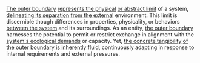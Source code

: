 
[The outer boundary](1/2/3/3/2/1/.Outer%20Boundary) [represents the physical](1/2/2/2/2/1/1/.Physical) [or abstract limit](1/1/3/2/3/3/2/3/1/.Finite%20Limits) of a system, [delineating its separation](1/3/2/1/1/_Separation-Union) [from the external](3/1/2/3/1/1/1/.External%20testing) environment. This limit is discernible though differences in properties, physicality, or behaviors [between the system](1/1/3/3/1/3/1/.System) and its surroundings. As an entity, [the outer boundary](1/2/3/3/2/1/.Outer%20Boundary) harnesses the potential to permit or restrict exchange in alignment with the [system's ecological demands](3/3/2/1/2/3/1/.Ecological%20Design) or capacity. Yet, [the concrete tangibility](1/1/3/1/1/2/1/2/.Concrete) [of the outer](1/2/3/3/2/1/.Outer%20Boundary) [boundary is inherently](1/2/1/1/2/3/_Boundary-Openness) fluid, continuously adapting in response to internal requirements and external pressures.

